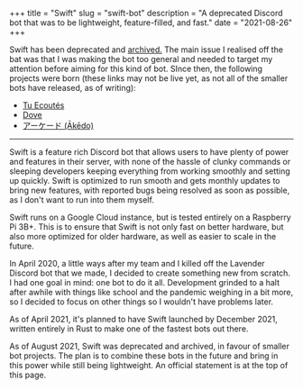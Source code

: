 +++
title = "Swift"
slug = "swift-bot"
description = "A deprecated Discord bot that was to be lightweight, feature-filled, and fast."
date = "2021-08-26"
+++

Swift has been deprecated and [archived.](https://github.com/doamatto/swiftbot-legacy) The main issue I realised off the bat was that I was making the bot too general and needed to target my attention before aiming for this kind of bot. SInce then, the following projects were born (these links may not be live yet, as not all of the smaller bots have released, as of writing):
- [Tu Ecoutés](/projects/tu-ecoutes)
- [Dove](/projects/dove-bot)
- [アーケード (Ākēdo)](/projects/akedo)

---

Swift is a feature rich Discord bot that allows users to have plenty of power and features in their server, with none of the hassle of clunky commands or sleeping developers keeping everything from working smoothly and setting up quickly. Swift is optimized to run smooth and gets monthly updates to bring new features, with reported bugs being resolved as soon as possible, as I don't want to run into them myself.

Swift runs on a Google Cloud instance, but is tested entirely on a Raspberry Pi 3B+. This is to ensure that Swift is not only fast on better hardware, but also more optimized for older hardware, as well as easier to scale in the future.

In April 2020, a little ways after my team and I killed off the Lavender Discord bot that we made, I decided to create something new from scratch. I had one goal in mind: one bot to do it all. Development grinded to a halt after awhile with things like school and the pandemic weighing in a bit more, so I decided to focus on other things so I wouldn't have problems later.

As of April 2021, it's planned to have Swift launched by December 2021, written entirely in Rust to make one of the fastest bots out there.

As of August 2021, Swift was deprecated and archived, in favour of smaller bot projects. The plan is to combine these bots in the future and bring in this power while still being lightweight. An official statement is at the top of this page.
